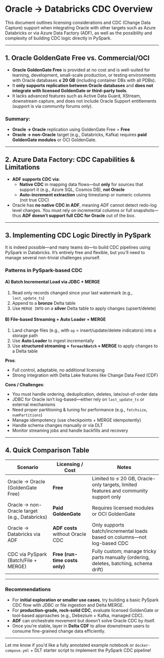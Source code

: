 # Oracle → Databricks CDC Overview

This document outlines licensing considerations and CDC (Change Data Capture) support when integrating Oracle with other targets such as Azure Databricks or via Azure Data Factory (ADF), as well as the possibility and complexity of building CDC logic directly in PySpark.

---

## 1. Oracle GoldenGate Free vs. Commercial/OCI

- **Oracle GoldenGate Free** is provided at no cost and is well-suited for learning, development, small-scale production, or testing environments with Oracle databases **≤ 20 GB** (including container DBs with all PDBs).
- It **only supports replication between Oracle databases** and **does not integrate with licensed GoldenGate or third-party tools**.
- It lacks advanced features such as Active Data Guard, XStream, downstream capture, and does not include Oracle Support entitlements (support is via community forums only).

### Summary:
- **Oracle → Oracle** replication using GoldenGate Free = **Free**
- **Oracle → non-Oracle** target (e.g., Databricks, Kafka) requires **paid GoldenGate modules** or OCI GoldenGate.

---

## 2. Azure Data Factory: CDC Capabilities & Limitations

- **ADF supports CDC via**:
  - **Native CDC** in mapping data flows—but **only** for sources that support it (e.g., Azure SQL, Cosmos DB), **not Oracle**
  - **Auto-increment extraction** using timestamp or numeric columns (not true CDC)
- Oracle has **no native CDC in ADF**, meaning ADF cannot detect redo-log level changes. You must rely on incremental columns or full snapshots—thus **ADF doesn’t support full CDC for Oracle** out of the box.

---

## 3. Implementing CDC Logic Directly in PySpark

It is indeed possible—and many teams do—to build CDC pipelines using PySpark in Databricks. It’s entirely free and flexible, but you’ll need to manage several non-trivial challenges yourself.

###  Patterns in PySpark-based CDC

####  A) Batch Incremental Load via JDBC + MERGE

1. Read only records changed since your last watermark (e.g., `last_update_ts`)
2. Append to a **bronze** Delta table
3. Use `MERGE INTO` on a **silver** Delta table to apply changes (upsert/delete)

####  B) File-based Streaming + Auto Loader + MERGE

1. Land change files (e.g., with `op` = insert/update/delete indicators) into a storage path
2. Use **Auto Loader** to ingest incrementally
3. Use **structured streaming + `foreachBatch` + MERGE** to apply changes to a Delta table

**Pros**:
- Full control, adaptable, no additional licensing
- Strong integration with Delta Lake features like Change Data Feed (CDF)

**Cons / Challenges**:
- You must handle ordering, deduplication, deletes, late/out-of-order data
- JDBC for Oracle isn’t log-based—either rely on `last_update_ts` or external mechanisms
- Need proper partitioning & tuning for performance (e.g., `fetchsize`, `numPartitions`)
- Manage idempotency (use checkpoints + MERGE idempotently)
- Handle schema changes manually or via DLT
- Monitor streaming jobs and handle backfills and recovery

---

## 4. Quick Comparison Table

| Scenario                                      | Licensing / Cost                     | Notes                                                                                       |
|-----------------------------------------------|--------------------------------------|---------------------------------------------------------------------------------------------|
| Oracle → Oracle (GoldenGate Free)              | **Free**                            | Limited to ≤ 20 GB, Oracle-only targets, limited features and community support only        |
| Oracle → non-Oracle target (e.g., Databricks)  | **Paid GoldenGate**                 | Requires licensed modules or OCI GoldenGate                                                  |
| Oracle → Databricks via ADF                   | **ADF costs** without Oracle CDC    | Only supports batch/incremental loads based on columns—not log-based CDC                    |
| CDC via PySpark (Batch/File + MERGE)           | **Free (run-time costs only)**      | Fully custom; manage tricky parts manually (ordering, deletes, batching, schema drift)      |

---

###  Recommendations

- For **initial exploration or smaller use cases**, try building a basic PySpark CDC flow with JDBC or file ingestion and Delta MERGE.
- For **production-grade, rock-solid CDC**, evaluate licensed GoldenGate or tool-based approaches (e.g., Debezium + Kafka, managed CDC).
- **ADF** can orchestrate movement but doesn’t solve Oracle CDC by itself.
- Once you’re stable, layer in **Delta CDF** to allow downstream users to consume fine-grained change data efficiently.

---

Let me know if you'd like a fully annotated example notebook or `docker-compose.yml` + DLT starter script to implement the PySpark CDC pipeline!